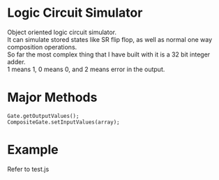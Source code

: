 # Logic Circuit Simulator 
Object oriented logic circuit simulator.  
It can simulate stored states like SR flip flop, as well as normal one way composition operations.  
So far the most complex thing that I have built with it is a 32 bit integer adder.  
1 means 1, 0 means 0, and 2 means error in the output.  

# Major Methods
```
Gate.getOutputValues();
CompositeGate.setInputValues(array);
```

# Example
Refer to test.js
